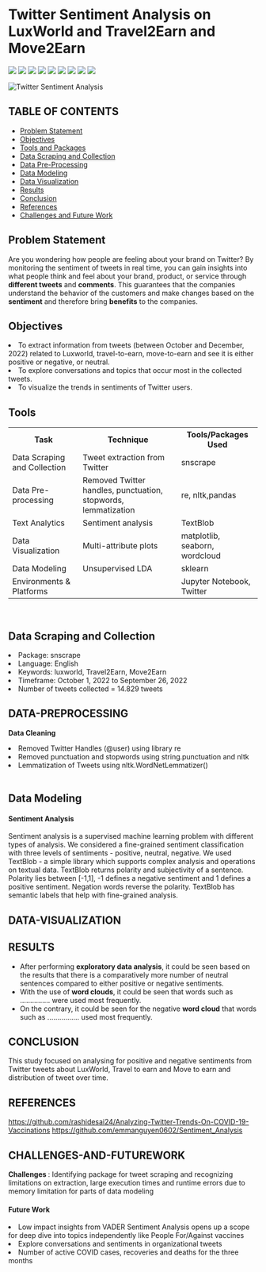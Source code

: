 # Twitter Sentiment Analysis on LuxWorld and Travel2Earn and Move2Earn

[![](https://img.shields.io/badge/Python-FFD43B?style=for-the-badge&logo=python&logoColor=darkgreen)](https://www.python.org)  [![](https://img.shields.io/badge/TensorFlow-FF6F00?style=for-the-badge&logo=TensorFlow&logoColor=white)](https://www.tensorflow.org) [![](https://img.shields.io/badge/scikit_learn-F7931E?style=for-the-badge&logo=scikit-learn&logoColor=white)](https://scikit-learn.org/stable/) [![](https://img.shields.io/badge/SciPy-654FF0?style=for-the-badge&logo=SciPy&logoColor=white)](https://www.scipy.org) [![](https://img.shields.io/badge/Numpy-777BB4?style=for-the-badge&logo=numpy&logoColor=white)](https://numpy.org) [![](https://img.shields.io/badge/Pandas-2C2D72?style=for-the-badge&logo=pandas&logoColor=white)](https://pandas.pydata.org)  [![](https://img.shields.io/badge/Plotly-239120?style=for-the-badge&logo=plotly&logoColor=white)](https://plotly.com) [![](https://img.shields.io/badge/Keras-D00000?style=for-the-badge&logo=Keras&logoColor=white)](https://keras.io) [![](https://img.shields.io/badge/conda-342B029.svg?&style=for-the-badge&logo=anaconda&logoColor=white)](https://www.anaconda.com)

![Twitter Sentiment Analysis](https://user-images.githubusercontent.com/76781033/210329609-171d0e0c-3a91-4c64-aed7-12e37f4b19cb.png)

## TABLE OF CONTENTS

* [Problem Statement](#problem-statement)
* [Objectives](#objectives)
* [Tools and Packages](#tools)
* [Data Scraping and Collection](#data-scraping-and-collection)
* [Data Pre-Processing](#data-preprocessing)
* [Data Modeling](#data-modeling)
* [Data Visualization](#data-visualization)
* [Results](#results)
* [Conclusion](#conclusion)
* [References](#references)
* [Challenges and Future Work](#challenges-and-futurework)

## Problem Statement

Are you wondering how people are feeling about your brand on Twitter? By monitoring the sentiment of tweets in real time, you can gain insights into what people think and feel about your brand, product, or service through __different tweets__ and __comments__. This guarantees that the companies understand the behavior of the customers and make changes based on the __sentiment__ and therefore bring __benefits__ to the companies. 

## Objectives
<li> To extract information from tweets (between October and December, 2022) related to Luxworld, travel-to-earn, move-to-earn and see it is either positive or negative, or neutral. </li> 
<li> To explore conversations and topics that occur most in the collected tweets. </li> 
<li> To visualize the trends in sentiments of Twitter users. </li> 

## Tools

<table style="width:100%">
  <tr>
    <th>Task</th>
    <th>Technique</th> 
    <th>Tools/Packages Used</th>
  </tr>
  <tr>
    <td>Data Scraping and Collection</td>
    <td>Tweet extraction from Twitter </td> 
    <td>snscrape</td>
  </tr>
  <tr>
    <td>Data Pre-processing</td>
    <td>Removed Twitter handles, punctuation, stopwords, lemmatization</td> 
    <td>re, nltk,pandas</td>
  </tr>
  <tr>
    <td>Text Analytics</td>
    <td>Sentiment analysis</td> 
    <td>TextBlob</td>
  </tr>
  <tr>
    <td>Data Visualization</td>
    <td>Multi-attribute plots</td> 
    <td>matplotlib, seaborn, wordcloud</td>
  </tr>
   <tr>
    <td>Data Modeling</td>
    <td>Unsupervised LDA</td> 
    <td>sklearn </td>
  </tr>
  <tr>
    <td>Environments & Platforms</td>
    <td> </td> 
    <td>Jupyter Notebook, Twitter</td>
  </tr>
</table><br>

## Data Scraping and Collection

<li> Package: snscrape</li>
<li>Language: English</li>
<li>Keywords: luxworld, Travel2Earn, Move2Earn</li>
<li>Timeframe: October 1, 2022 to September 26, 2022</li>
<li>Number of tweets collected = 14.829 tweets</li>

## DATA-PREPROCESSING

<b> Data Cleaning </b> 

<li> Removed Twitter Handles (@user) using library re </li>
<li> Removed punctuation and stopwords using string.punctuation and nltk </li> 
<li> Lemmatization of Tweets using nltk.WordNetLemmatizer() </li> <br> 

## Data Modeling
<h4> Sentiment Analysis </h4>

Sentiment analysis is a supervised machine learning problem with different types of analysis. We considered a fine-grained sentiment classification with three levels of sentiments - positive, neutral, negative. We used TextBlob -  a simple library which supports complex analysis and operations on textual data. TextBlob returns polarity and subjectivity of a sentence. Polarity lies between [-1,1], -1 defines a negative sentiment and 1 defines a positive sentiment. Negation words reverse the polarity. TextBlob has semantic labels that help with fine-grained analysis. 

## DATA-VISUALIZATION 



## RESULTS 

* After performing __exploratory data analysis__, it could be seen based on the results that there is a comparatively more number of neutral sentences compared to either positive or negative sentiments. 
* With the use of __word clouds__, it could be seen that words such as ............... were used most frequently.
* On the contrary, it could be seen for the negative __word cloud__ that words such as ................ used most frequently. 

## CONCLUSION 
This study focused on analysing for positive and negative sentiments from Twitter tweets about LuxWorld, Travel to earn and Move to earn and distribution of tweet over time. 


## REFERENCES 

https://github.com/rashidesai24/Analyzing-Twitter-Trends-On-COVID-19-Vaccinations
https://github.com/emmanguyen0602/Sentiment_Analysis



## CHALLENGES-AND-FUTUREWORK 
<b> Challenges </b>: Identifying package for tweet scraping and recognizing limitations on extraction, large execution times and runtime errors due to memory limitation for parts of data modeling </li>
<h4> Future Work </h4>
<li> Low impact insights from VADER Sentiment Analysis opens up a scope for deep dive into topics independently like People For/Against vaccines </li>
<li> Explore conversations and sentiments in organizational tweets </li>
<li> Number of active COVID cases, recoveries and deaths for the three months </li> 


